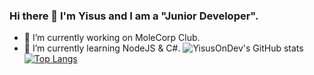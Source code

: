 ### Hi there 👋 I'm Yisus and I am a "Junior Developer".

- 🔭 I’m currently working on MoleCorp Club.
- 🌱 I’m currently learning NodeJS & C#.
![YisusOnDev's GitHub stats](https://github-readme-stats.vercel.app/api?username=YisusOnDev&count_private=true&show_icons=true&theme=dracula)
[![Top Langs](https://github-readme-stats.vercel.app/api/top-langs/?username=YisusOnDev&layout=compact)](https://github.com/YisusOnDev/github-readme-stats)
